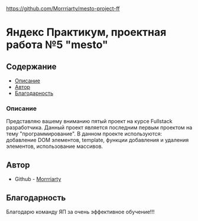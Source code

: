 https://github.com/Morrriarty/mesto-project-ff

# Яндекс Практикум, проектная работа №5 "mesto"

## Содержание

- [Описание](#описание)
- [Автор](#автор)
- [Благодарность](#благодарность)

### Описание

Представляю вашему вниманию пятый проект на курсе Fullstack разработчика.
Данный проект является последним первым проектом на тему "программирование". В данном проекте используются: добавление DOM элементов, template, функции добавления и удаления элементов, использование массивов.

## Автор

- Github - [Morrriarty]([https://github.com/Morrriarty])

## Благодарность

Благодарю команду ЯП за очень эффективное обучение!!!
